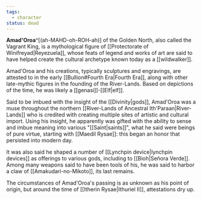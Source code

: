 ```yaml
---
tags:
  - character
status: dead
---
```


**Amad'Oroa**^[(ah-MAHD-oh-ROH-ah)] of the Golden North, also called the Vagrant King, is a mythological figure of [[Protectorate of Winifreyad|Reyezuela]], whose feats of legend and works of art are said to have helped create the cultural archetype known today as a [[wildwalker]]. 

Amad'Oroa and his creations, typically sculptures and engravings, are attested to in the early [[Bullion#Fourth Era|Fourth Era]], along with other late-mythic figures in the founding of the River-Lands. Based on depictions of the time, he was likely a [[genasi]]-[[Elf|elf]]. 

Said to be imbued with the insight of the [[Divinity|gods]], Amad'Oroa was a muse throughout the northern [[River-Lands of Ancestral Ith'Paraan|River-Lands]] who is credited with creating multiple sites of artistic and cultural import. Using his insight, he apparently was gifted with the ability to sense and imbue meaning into various "[[Saint|saints]]", what he said were beings of pure virtue, starting with [[Maedil Rysae]]: this began an honor that persisted into modern day.

It was also said he shaped a number of [[Lynchpin device|lynchpin devices]] as offerings to various gods, including to [[Bioh|Señora Verde]]. Among many weapons said to have been tools of his, he was said to harbor a claw of [[Amakudari-no-Mikoto]], its last remains.

The circumstances of Amad'Oroa's passing is as unknown as his point of origin, but around the time of [[Itherin Rysae|Ithuriel II]], attestations dry up.